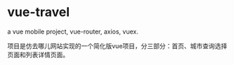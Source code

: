 # vue-travel
a vue mobile project, vue-router, axios, vuex.

项目是仿去哪儿网站实现的一个简化版vue项目，分三部分：首页、城市查询选择页面和列表详情页面。
